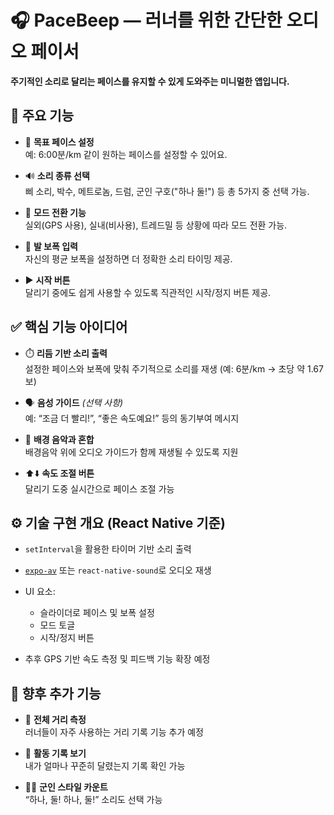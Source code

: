 # 🎧 PaceBeep — 러너를 위한 간단한 오디오 페이서

**주기적인 소리로 달리는 페이스를 유지할 수 있게 도와주는 미니멀한 앱입니다.**

## 🚀 주요 기능

- 🎯 **목표 페이스 설정**  
  예: 6:00분/km 같이 원하는 페이스를 설정할 수 있어요.

- 🔊 **소리 종류 선택**  
  삐 소리, 박수, 메트로놈, 드럼, 군인 구호("하나 둘!") 등 총 5가지 중 선택 가능.

- 📍 **모드 전환 기능**  
  실외(GPS 사용), 실내(비사용), 트레드밀 등 상황에 따라 모드 전환 가능.

- 👣 **발 보폭 입력**  
  자신의 평균 보폭을 설정하면 더 정확한 소리 타이밍 제공.

- ▶️ **시작 버튼**  
  달리기 중에도 쉽게 사용할 수 있도록 직관적인 시작/정지 버튼 제공.

## ✅ 핵심 기능 아이디어

- ⏱️ **리듬 기반 소리 출력**  
  설정한 페이스와 보폭에 맞춰 주기적으로 소리를 재생 (예: 6분/km → 초당 약 1.67보)

- 🗣️ **음성 가이드** *(선택 사항)*  
  예: “조금 더 빨리!”, “좋은 속도예요!” 등의 동기부여 메시지

- 🎼 **배경 음악과 혼합**  
  배경음악 위에 오디오 가이드가 함께 재생될 수 있도록 지원

- ⬆️⬇️ **속도 조절 버튼**  
  달리기 도중 실시간으로 페이스 조절 가능

## ⚙️ 기술 구현 개요 (React Native 기준)

- `setInterval`을 활용한 타이머 기반 소리 출력
- [`expo-av`](https://docs.expo.dev/versions/latest/sdk/av/) 또는 `react-native-sound`로 오디오 재생
- UI 요소:  
  - 슬라이더로 페이스 및 보폭 설정  
  - 모드 토글  
  - 시작/정지 버튼

- 추후 GPS 기반 속도 측정 및 피드백 기능 확장 예정

## 🎯 향후 추가 기능

- 📏 **전체 거리 측정**  
  러너들이 자주 사용하는 거리 기록 기능 추가 예정

- 🧾 **활동 기록 보기**  
  내가 얼마나 꾸준히 달렸는지 기록 확인 가능

- 👨‍✈️ **군인 스타일 카운트**  
  “하나, 둘! 하나, 둘!” 소리도 선택 가능
